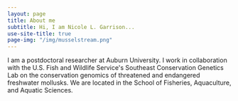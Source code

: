 ```yaml
---
layout: page
title: About me
subtitle: Hi, I am Nicole L. Garrison...
use-site-title: true
page-img: "/img/musselstream.png"
---
```


I am a postdoctoral researcher at Auburn University. I work in collaboration with the U.S. Fish and Wildlife Service's Southeast Conservation Genetics Lab on the conservation genomics of threatened and endangered freshwater mollusks. We are located in the School of Fisheries, Aquaculture, and Aquatic Sciences. 

